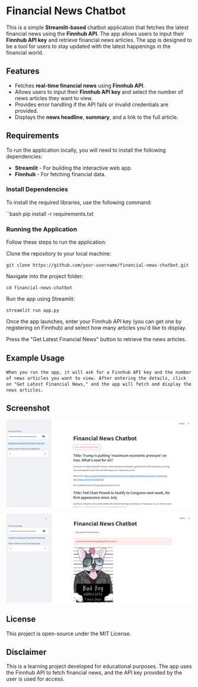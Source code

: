 # Financial News Chatbot

This is a simple **Streamlit-based** chatbot application that fetches the latest financial news using the **Finnhub API**. The app allows users to input their **Finnhub API key** and retrieve financial news articles. The app is designed to be a tool for users to stay updated with the latest happenings in the financial world.

## Features

- Fetches **real-time financial news** using **Finnhub API**.
- Allows users to input their **Finnhub API key** and select the number of news articles they want to view.
- Provides error handling if the API fails or invalid credentials are provided.
- Displays the **news headline**, **summary**, and a link to the full article.

## Requirements

To run the application locally, you will need to install the following dependencies:

- **Streamlit** - For building the interactive web app.
- **Finnhub** - For fetching financial data.

### Install Dependencies

To install the required libraries, use the following command:

``bash
pip install -r requirements.txt


### Running the Application

Follow these steps to run the application:

Clone the repository to your local machine:

    git clone https://github.com/your-username/financial-news-chatbot.git

Navigate into the project folder:
 
    cd financial-news-chatbot

Run the app using Streamlit:

    streamlit run app.py

Once the app launches, enter your Finnhub API key (you can get one by registering on Finnhub) and select how many articles you'd like to display.

Press the "Get Latest Financial News" button to retrieve the news articles.

## Example Usage

    When you run the app, it will ask for a Finnhub API key and the number of news articles you want to view. After entering the details, click on "Get Latest Financial News," and the app will fetch and display the news articles.

## Screenshot
 ![alt text](image.png)

 ![alt text](image-1.png)


## License

  This project is open-source under the MIT License.
  
## Disclaimer

  This is a learning project developed for educational purposes. The app uses the Finnhub API to fetch financial news, and the API key provided by the user is used for access.